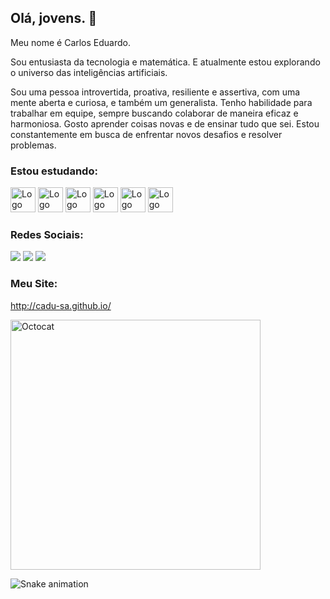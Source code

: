 ## Olá, jovens. 👋

Meu nome é Carlos Eduardo.

Sou entusiasta da tecnologia e matemática. E atualmente estou explorando o universo das inteligências artificiais. 

Sou uma pessoa introvertida, proativa, resiliente e assertiva, com uma mente aberta e curiosa, e também um generalista. Tenho habilidade para trabalhar em equipe, sempre buscando colaborar de maneira eficaz e harmoniosa. Gosto aprender coisas novas e de ensinar tudo que sei. Estou constantemente em busca de enfrentar novos desafios e resolver problemas.

### Estou estudando:

<div>
<img src="https://cdn.jsdelivr.net/gh/devicons/devicon@latest/icons/linux/linux-original.svg" width="40" height="40" alt="Logo do Linux"/> 
<img src="https://cdn.jsdelivr.net/gh/devicons/devicon@latest/icons/debian/debian-original-wordmark.svg" width="40" height="40" alt="Logo do Debian"/> 
<img src="https://cdn.jsdelivr.net/gh/devicons/devicon@latest/icons/python/python-original-wordmark.svg" width="40" height="40" alt="Logo do Python"/> 
<img src="https://cdn.jsdelivr.net/gh/devicons/devicon@latest/icons/html5/html5-original-wordmark.svg" width="40" height="40" alt="Logo do HTML5"/> 
<img src="https://cdn.jsdelivr.net/gh/devicons/devicon@latest/icons/css3/css3-original-wordmark.svg"  width="40" height="40" alt="Logo do CSS3"/> 
<img src="https://cdn.jsdelivr.net/gh/devicons/devicon@latest/icons/javascript/javascript-original.svg" width="40" height="40" alt="Logo do JavaScript"/>
</div>
 

### Redes Sociais:
<div>
<a href="https://www.youtube.com/@cadu_s.a" target="_blank"><img loading="lazy" src="https://img.shields.io/badge/YouTube-FF0000?style=for-the-badge&logo=youtube&logoColor=white" target="_blank"></a>
<a href="https://instagram.com/kdu_s.a" target="_blank"><img loading="lazy" src="https://img.shields.io/badge/-Instagram-%23E4405F?style=for-the-badge&logo=instagram&logoColor=white" target="_blank"></a>
<a href="https://www.linkedin.com/in/cadu-sa" target="_blank"><img loading="lazy" src="https://img.shields.io/badge/-LinkedIn-%230077B5?style=for-the-badge&logo=linkedin&logoColor=white" target="_blank"></a>   
</div>

### Meu Site:

http://cadu-sa.github.io/

<img src="https://github.com/user-attachments/assets/1a017edd-c590-4246-a213-c796f7130842" width="400" height="400" alt="Octocat"/>

![Snake animation](https://github.com/cadu-sa/cadu-sa/blob/output/github-contribution-grid-snake.svg)



